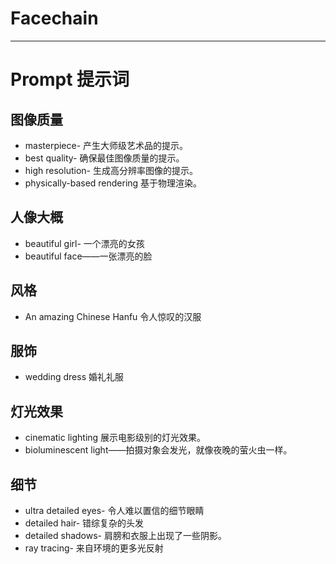 # Facechain 

---

# Prompt 提示词

## 图像质量

- masterpiece- 产生大师级艺术品的提示。
- best quality- 确保最佳图像质量的提示。
- high resolution- 生成高分辨率图像的提示。
- physically-based rendering 基于物理渲染。

## 人像大概

- beautiful girl- 一个漂亮的女孩
- beautiful face——一张漂亮的脸

## 风格

-  An amazing Chinese Hanfu  令人惊叹的汉服

## 服饰

-  wedding dress 婚礼礼服

## 灯光效果

- cinematic lighting 展示电影级别的灯光效果。
- bioluminescent light——拍摄对象会发光，就像夜晚的萤火虫一样。

## 细节

- ultra detailed eyes- 令人难以置信的细节眼睛
- detailed hair- 错综复杂的头发
- detailed shadows- 肩膀和衣服上出现了一些阴影。
-  ray tracing- 来自环境的更多光反射
